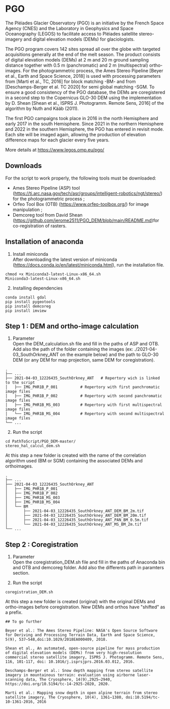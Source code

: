 # PGO

The Pléiades Glacier Observatory (PGO) is an initiative by the French Space Agency (CNES) and the Laboratory in Geophysics and Space Oceanography (LEGOS) to facilitate access to Pléiades satellite stereo-imagery and digital elevation models (DEMs) for glaciologists.

The PGO program covers 142 sites spread all over the globe with targeted acquisitions generally at the end of the melt season. The product consists of digital elevation models (DEMs) at 2 m and 20 m ground sampling distance together with 0.5 m (panchromatic) and 2 m (multispectral) ortho-images. For the photogrammetric process, the Ames Stereo Pipeline [Beyer et al., Earth and Space Science, 2018] is used with processing parameters from [Marti et al., TC, 2016] for block matching -BM- and from [Deschamps-Berger et al. TC 2020] for semi global matching -SGM. To ensure a good consistency of the PGO database, the DEMs are coregistered in a second step to the Copernicus GLO-30 DEM using the implementation by D. Shean [Shean et al., ISPRS J. Photogramm. Remote Sens, 2016] of the algorithm by Nuth and Kääb (2011).

The first PGO campaigns took place in 2016 in the north Hemisphere and early 2017 in the south Hemisphere. Since 2021 in the northern Hemisphere and 2022 in the southern Hemisphere, the PGO has entered in revisit mode. Each site will be imaged again, allowing the production of elevation difference maps for each glacier every five years.

More details at https://www.legos.omp.eu/pgo/


## Downloads
For the script to work properly, the following tools must be downloaded: 
 - Ames Stereo Pipeline (ASP) tool (https://ti.arc.nasa.gov/tech/asr/groups/intelligent-robotics/ngt/stereo/)  for the photogrammetric process ;
 - Orfeo Tool Box (OTB) (https://www.orfeo-toolbox.org/) for image manipulation ;
 - Demcoreg tool from David Shean (https://github.com/jerome2511/PGO_DEM/blob/main/README.md)for co-registration of rasters.

## Installation of anaconda

1. Install miniconda<br/>
After downloading the latest version of miniconda (https://docs.conda.io/en/latest/miniconda.html), run the installation file.
```
chmod +x Miniconda3-latest-Linux-x86_64.sh
Miniconda3-latest-Linux-x86_64.sh
```
2. Installing dependencies
```
conda install gdal
pip install pygeotools
pip install demcoreg
pip install imview
```

## Step 1 : DEM and ortho-image calculation
1. Parameter<br/>
Open the DEM_calculation.sh file and fill in the paths of ASP and  OTB. Add also the path of the folder containing the images (ex: ./2021-04-03_SouthOrkney_ANT on the example below) and the path to GLO-30 DEM (or any DEM for map projection, same DEM for coregistration).<br/>

```
.
├── ...
├── 2021-04-03_12226435_SouthOrkney_ANT   # Repertory wich is linked to the script
│   ├── IMG_PHR1B_P_001          # Repertory with first panchromatic image files
│   ├── IMG_PHR1B_P_002          # Repertory with second panchromatic image files
│   ├── IMG_PHR1B_MS_003         # Repertory with first multispectral image files
│   └── IMG_PHR1B_MS_004         # Repertory with second multispectral image files
└── ...
```

2. Run the script 
```
cd PathToScript/PGO_DEM-master/
stereo_hal_calcul_dem.sh
```
At this step a new folder is created with the name of the correlation algorithm used (BM or SGM) containing the associated DEMs and orthoimages. 

```
.
├── ...
├── 2021-04-03_12226435_SouthOrkney_ANT   
│   ├── IMG_PHR1B_P_001          
│   ├── IMG_PHR1B_P_002          
│   ├── IMG_PHR1B_MS_003         
│   ├── IMG_PHR1B_MS_004         
│   └── BM   
│       ├── 2021-04-03_12226435_SouthOrkney_ANT_DEM_BM_2m.tif  
│       ├── 2021-04-03_12226435_SouthOrkney_ANT_DEM_BM_20m.tif   
│       ├── 2021-04-03_12226435_SouthOrkney_ANT_PAN_BM_0.5m.tif  
│       └── 2021-04-03_12226435_SouthOrkney_ANT_MS_BM_2m.tif 
└── ...
```

## Step 2 : Coregistration

1. Parameter<br/>
Open the coregistration_DEM.sh file and fill in the paths of Anaconda bin and OTB and demcoreg folder. Add also the differents path in paramters section. <br/>

2. Run the script 
```
coregistration_DEM.sh
```
At this step a new folder is created (original) with the original DEMs and ortho-images before coregistration. New DEMs and orthos have "shifted" as a prefix. 

```
## To go further

Beyer et al.: The Ames Stereo Pipeline: NASA's Open Source Software for Deriving and Processing Terrain Data, Earth and Space Science, 5(9), 537–548,doi:10.1029/2018EA000409, 2018.

Shean et al., An automated, open-source pipeline for mass production of digital elevation models (DEMs) from very high-resolution commercial stereo satellite imagery, ISPRS J. Photogramm. Remote Sens, 116, 101-117, doi: 10.1016/j.isprsjprs.2016.03.012, 2016.

Deschamps-Berger et al.: Snow depth mapping from stereo satellite imagery in mountainous terrain: evaluation using airborne laser-scanning data, The Cryosphere, 14(9),2925–2940, https://doi.org/10.5194/tc-14-2925-2020, 2020.

Marti et al.: Mapping snow depth in open alpine terrain from stereo satellite imagery, The Cryosphere, 10(4), 1361–1380, doi:10.5194/tc-10-1361-2016, 2016


